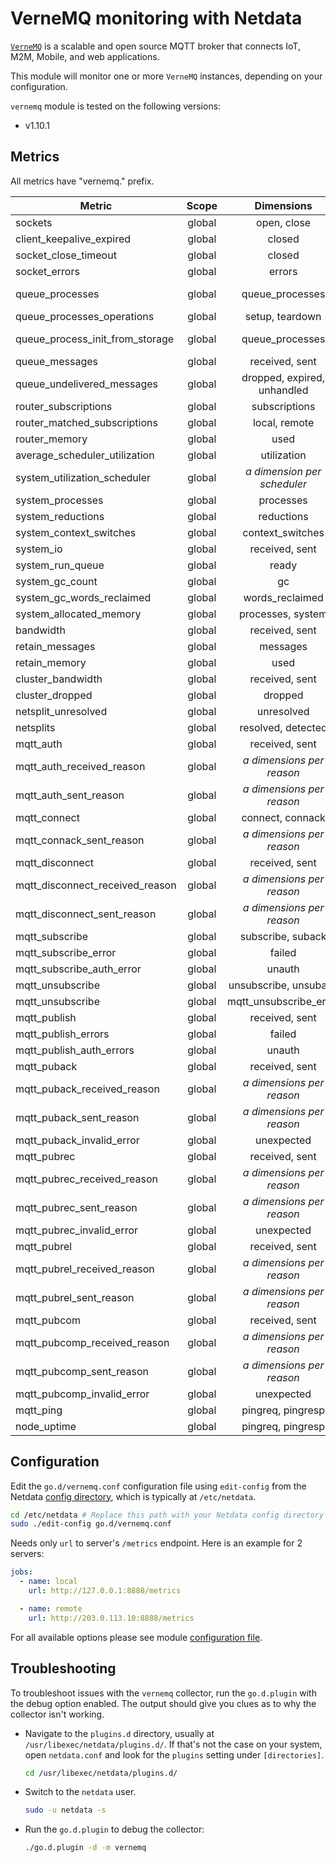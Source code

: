 <!--
title: "VerneMQ monitoring with Netdata"
description: "Monitor the health and performance of VerneMQ MQTT brokers with zero configuration, per-second metric granularity, and interactive visualizations."
custom_edit_url: "https://github.com/netdata/go.d.plugin/edit/master/modules/vernemq/README.md"
sidebar_label: "VerneMQ"
learn_status: "Published"
learn_topic_type: "References"
learn_rel_path: "Message Brokers"
-->

# VerneMQ monitoring with Netdata

[`VerneMQ`](https://vernemq.com/) is a scalable and open source MQTT broker that connects IoT, M2M, Mobile, and web
applications.

This module will monitor one or more `VerneMQ` instances, depending on your configuration.

`vernemq` module is tested on the following versions:

- v1.10.1

## Metrics

All metrics have "vernemq." prefix.

| Metric                          | Scope  |            Dimensions            |       Units       |
|---------------------------------|:------:|:--------------------------------:|:-----------------:|
| sockets                         | global |           open, close            |     events/s      |
| client_keepalive_expired        | global |              closed              |     sockets/s     |
| socket_close_timeout            | global |              closed              |     sockets/s     |
| socket_errors                   | global |              errors              |     errors/s      |
| queue_processes                 | global |         queue_processes          |  queue processes  |
| queue_processes_operations      | global |         setup, teardown          |     events/s      |
| queue_process_init_from_storage | global |         queue_processes          | queue processes/s |
| queue_messages                  | global |          received, sent          |    messages/s     |
| queue_undelivered_messages      | global |   dropped, expired, unhandled    |    messages/s     |
| router_subscriptions            | global |          subscriptions           |   subscriptions   |
| router_matched_subscriptions    | global |          local, remote           |  subscriptions/s  |
| router_memory                   | global |               used               |        KiB        |
| average_scheduler_utilization   | global |           utilization            |    percentage     |
| system_utilization_scheduler    | global | <i>a dimension per scheduler</i> |    percentage     |
| system_processes                | global |            processes             |     processes     |
| system_reductions               | global |            reductions            |       ops/s       |
| system_context_switches         | global |         context_switches         |       ops/s       |
| system_io                       | global |          received, sent          |    kilobits/s     |
| system_run_queue                | global |              ready               |     processes     |
| system_gc_count                 | global |                gc                |       ops/s       |
| system_gc_words_reclaimed       | global |         words_reclaimed          |       ops/s       |
| system_allocated_memory         | global |        processes, system         |        KiB        |
| bandwidth                       | global |          received, sent          |    kilobits/s     |
| retain_messages                 | global |             messages             |     messages      |
| retain_memory                   | global |               used               |        KiB        |
| cluster_bandwidth               | global |          received, sent          |    kilobits/s     |
| cluster_dropped                 | global |             dropped              |    kilobits/s     |
| netsplit_unresolved             | global |            unresolved            |     netsplits     |
| netsplits                       | global |        resolved, detected        |    netsplits/s    |
| mqtt_auth                       | global |          received, sent          |     packets/s     |
| mqtt_auth_received_reason       | global |  <i>a dimensions per reason</i>  |     packets/s     |
| mqtt_auth_sent_reason           | global |  <i>a dimensions per reason</i>  |     packets/s     |
| mqtt_connect                    | global |         connect, connack         |     packets/s     |
| mqtt_connack_sent_reason        | global |  <i>a dimensions per reason</i>  |     packets/s     |
| mqtt_disconnect                 | global |          received, sent          |     packets/s     |
| mqtt_disconnect_received_reason | global |  <i>a dimensions per reason</i>  |     packets/s     |
| mqtt_disconnect_sent_reason     | global |  <i>a dimensions per reason</i>  |     packets/s     |
| mqtt_subscribe                  | global |        subscribe, suback         |     packets/s     |
| mqtt_subscribe_error            | global |              failed              |       ops/s       |
| mqtt_subscribe_auth_error       | global |              unauth              |    attempts/s     |
| mqtt_unsubscribe                | global |      unsubscribe, unsuback       |     packets/s     |
| mqtt_unsubscribe                | global |      mqtt_unsubscribe_error      |       ops/s       |
| mqtt_publish                    | global |          received, sent          |     packets/s     |
| mqtt_publish_errors             | global |              failed              |       ops/s       |
| mqtt_publish_auth_errors        | global |              unauth              |    attempts/s     |
| mqtt_puback                     | global |          received, sent          |     packets/s     |
| mqtt_puback_received_reason     | global |  <i>a dimensions per reason</i>  |     packets/s     |
| mqtt_puback_sent_reason         | global |  <i>a dimensions per reason</i>  |     packets/s     |
| mqtt_puback_invalid_error       | global |            unexpected            |    messages/s     |
| mqtt_pubrec                     | global |          received, sent          |     packets/s     |
| mqtt_pubrec_received_reason     | global |  <i>a dimensions per reason</i>  |     packets/s     |
| mqtt_pubrec_sent_reason         | global |  <i>a dimensions per reason</i>  |     packets/s     |
| mqtt_pubrec_invalid_error       | global |            unexpected            |    messages/s     |
| mqtt_pubrel                     | global |          received, sent          |     packets/s     |
| mqtt_pubrel_received_reason     | global |  <i>a dimensions per reason</i>  |     packets/s     |
| mqtt_pubrel_sent_reason         | global |  <i>a dimensions per reason</i>  |     packets/s     |
| mqtt_pubcom                     | global |          received, sent          |     packets/s     |
| mqtt_pubcomp_received_reason    | global |  <i>a dimensions per reason</i>  |     packets/s     |
| mqtt_pubcomp_sent_reason        | global |  <i>a dimensions per reason</i>  |     packets/s     |
| mqtt_pubcomp_invalid_error      | global |            unexpected            |    messages/s     |
| mqtt_ping                       | global |        pingreq, pingresp         |     packets/s     |
| node_uptime                     | global |        pingreq, pingresp         |     packets/s     |

## Configuration

Edit the `go.d/vernemq.conf` configuration file using `edit-config` from the
Netdata [config directory](https://learn.netdata.cloud/docs/configure/nodes), which is typically at `/etc/netdata`.

```bash
cd /etc/netdata # Replace this path with your Netdata config directory
sudo ./edit-config go.d/vernemq.conf
```

Needs only `url` to server's `/metrics` endpoint. Here is an example for 2 servers:

```yaml
jobs:
  - name: local
    url: http://127.0.0.1:8888/metrics

  - name: remote
    url: http://203.0.113.10:8888/metrics
```

For all available options please see
module [configuration file](https://github.com/netdata/go.d.plugin/blob/master/config/go.d/vernemq.conf).

## Troubleshooting

To troubleshoot issues with the `vernemq` collector, run the `go.d.plugin` with the debug option enabled. The output
should give you clues as to why the collector isn't working.

- Navigate to the `plugins.d` directory, usually at `/usr/libexec/netdata/plugins.d/`. If that's not the case on
  your system, open `netdata.conf` and look for the `plugins` setting under `[directories]`.

  ```bash
  cd /usr/libexec/netdata/plugins.d/
  ```

- Switch to the `netdata` user.

  ```bash
  sudo -u netdata -s
  ```

- Run the `go.d.plugin` to debug the collector:

  ```bash
  ./go.d.plugin -d -m vernemq
  ```
